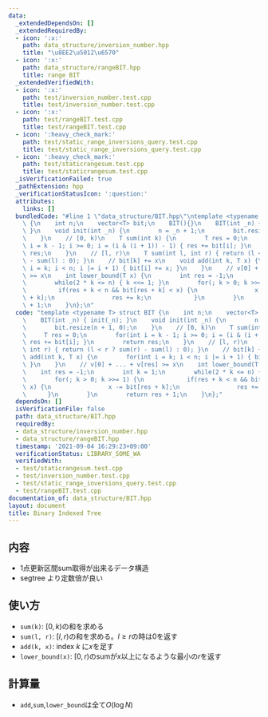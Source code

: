 ```yaml
---
data:
  _extendedDependsOn: []
  _extendedRequiredBy:
  - icon: ':x:'
    path: data_structure/inversion_number.hpp
    title: "\u8EE2\u5012\u6570"
  - icon: ':x:'
    path: data_structure/rangeBIT.hpp
    title: range BIT
  _extendedVerifiedWith:
  - icon: ':x:'
    path: test/inversion_number.test.cpp
    title: test/inversion_number.test.cpp
  - icon: ':x:'
    path: test/rangeBIT.test.cpp
    title: test/rangeBIT.test.cpp
  - icon: ':heavy_check_mark:'
    path: test/static_range_inversions_query.test.cpp
    title: test/static_range_inversions_query.test.cpp
  - icon: ':heavy_check_mark:'
    path: test/staticrangesum.test.cpp
    title: test/staticrangesum.test.cpp
  _isVerificationFailed: true
  _pathExtension: hpp
  _verificationStatusIcon: ':question:'
  attributes:
    links: []
  bundledCode: "#line 1 \"data_structure/BIT.hpp\"\ntemplate <typename T> struct BIT\
    \ {\n    int n;\n    vector<T> bit;\n    BIT(){}\n    BIT(int _n) { init(_n);\
    \ }\n    void init(int _n) {\n        n = _n + 1;\n        bit.resize(n + 1, 0);\n\
    \    }\n    // [0, k)\n    T sum(int k) {\n        T res = 0;\n        for(int\
    \ i = k - 1; i >= 0; i = (i & (i + 1)) - 1) { res += bit[i]; }\n        return\
    \ res;\n    }\n    // [l, r)\n    T sum(int l, int r) { return (l < r ? sum(r)\
    \ - sum(l) : 0); }\n    // bit[k] += x\n    void add(int k, T x) {\n        for(int\
    \ i = k; i < n; i |= i + 1) { bit[i] += x; }\n    }\n    // v[0] + ... + v[res]\
    \ >= x\n    int lower_bound(T x) {\n        int res = -1;\n        int k = 1;\n\
    \        while(2 * k <= n) { k <<= 1; }\n        for(; k > 0; k >>= 1) {\n   \
    \         if(res + k < n && bit[res + k] < x) {\n                x -= bit[res\
    \ + k];\n                res += k;\n            }\n        }\n        return res\
    \ + 1;\n    }\n};\n"
  code: "template <typename T> struct BIT {\n    int n;\n    vector<T> bit;\n    BIT(){}\n\
    \    BIT(int _n) { init(_n); }\n    void init(int _n) {\n        n = _n + 1;\n\
    \        bit.resize(n + 1, 0);\n    }\n    // [0, k)\n    T sum(int k) {\n   \
    \     T res = 0;\n        for(int i = k - 1; i >= 0; i = (i & (i + 1)) - 1) {\
    \ res += bit[i]; }\n        return res;\n    }\n    // [l, r)\n    T sum(int l,\
    \ int r) { return (l < r ? sum(r) - sum(l) : 0); }\n    // bit[k] += x\n    void\
    \ add(int k, T x) {\n        for(int i = k; i < n; i |= i + 1) { bit[i] += x;\
    \ }\n    }\n    // v[0] + ... + v[res] >= x\n    int lower_bound(T x) {\n    \
    \    int res = -1;\n        int k = 1;\n        while(2 * k <= n) { k <<= 1; }\n\
    \        for(; k > 0; k >>= 1) {\n            if(res + k < n && bit[res + k] <\
    \ x) {\n                x -= bit[res + k];\n                res += k;\n      \
    \      }\n        }\n        return res + 1;\n    }\n};"
  dependsOn: []
  isVerificationFile: false
  path: data_structure/BIT.hpp
  requiredBy:
  - data_structure/inversion_number.hpp
  - data_structure/rangeBIT.hpp
  timestamp: '2021-09-04 16:29:23+09:00'
  verificationStatus: LIBRARY_SOME_WA
  verifiedWith:
  - test/staticrangesum.test.cpp
  - test/inversion_number.test.cpp
  - test/static_range_inversions_query.test.cpp
  - test/rangeBIT.test.cpp
documentation_of: data_structure/BIT.hpp
layout: document
title: Binary Indexed Tree
---
```


## 内容
- 1点更新区間sum取得が出来るデータ構造
- segtree より定数倍が良い

## 使い方
- `sum(k)`: $[0, k)$の和を求める
- `sum(l, r)`: $[l, r)$の和を求める。$l \geq r$の時は0を返す
- `add(k, x)`: index $k$ に$x$を足す
- `lower_bound(x)`: $[0, r)$のsumが$x$以上になるような最小の$r$を返す

## 計算量
- `add`,`sum`,`lower_bound`は全て$O(\log{N})$